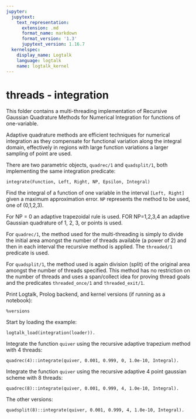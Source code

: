 ```yaml
---
jupyter:
  jupytext:
    text_representation:
      extension: .md
      format_name: markdown
      format_version: '1.3'
      jupytext_version: 1.16.7
  kernelspec:
    display_name: Logtalk
    language: logtalk
    name: logtalk_kernel
---
```


<!--
________________________________________________________________________

This file is part of Logtalk <https://logtalk.org/>  
SPDX-FileCopyrightText: 1998-2025 Paulo Moura <pmoura@logtalk.org>  
SPDX-License-Identifier: Apache-2.0

Licensed under the Apache License, Version 2.0 (the "License");
you may not use this file except in compliance with the License.
You may obtain a copy of the License at

    http://www.apache.org/licenses/LICENSE-2.0

Unless required by applicable law or agreed to in writing, software
distributed under the License is distributed on an "AS IS" BASIS,
WITHOUT WARRANTIES OR CONDITIONS OF ANY KIND, either express or implied.
See the License for the specific language governing permissions and
limitations under the License.
________________________________________________________________________
-->

# threads - integration

This folder contains a multi-threading implementation of Recursive Gaussian 
Quadrature Methods for Numerical Integration for functions of one-variable.

Adaptive quadrature methods are efficient techniques for numerical 
integration as they compensate for functional variation along the 
integral domain, effectively in regions with large function variations 
a larger sampling of point are used.

There are two parametric objects, `quadrec/1` and `quadsplit/1`, both
implementing the same integration predicate:

	integrate(Function, Left, Right, NP, Epsilon, Integral)

Find the integral of a function of one variable in the interval `[Left, Right]`
given a maximum approximation error. `NP` represents the method to be used, one
of (0,1,2,3).

For NP = 0 an adaptive trapezoidal rule is used.
FOR NP=1,2,3,4 an adaptive Gaussian quadrature of 1, 2, 3, or points is used.

For `quadrec/1`, the method used for the multi-threading is simply to divide
the initial area amongst the number of threads available (a power of 2) and
then in each interval the recursive method is applied. The `threaded/1`
predicate is used.

For `quadsplit/1`, the method used is again division (split) of the original
area amongst the number of threads specified. This method has no restriction
on the number of threads and uses a span/collect idea for proving thread goals 
and the predicates `threaded_once/1` and `threaded_exit/1`.

Print Logtalk, Prolog backend, and kernel versions (if running as a notebook):

```logtalk
%versions
```

Start by loading the example:

```logtalk
logtalk_load(integration(loader)).
```

Integrate the function `quiver` using the recursive adaptive trapezium method with 4 threads:

```logtalk
quadrec(4)::integrate(quiver, 0.001, 0.999, 0, 1.0e-10, Integral).
```

<!--
Integral = 6.66134e-16.
-->

Integrate the function `quiver` using the recursive adaptive 4 point gaussian scheme with 8 threads:

```logtalk
quadrec(8)::integrate(quiver, 0.001, 0.999, 4, 1.0e-10, Integral).
```

<!--
Integral = 2.70827e-10.
-->

The other versions:

```logtalk
quadsplit(8)::integrate(quiver, 0.001, 0.999, 4, 1.0e-10, Integral).
```

<!--
Integral = 2.70827e-10.
-->
